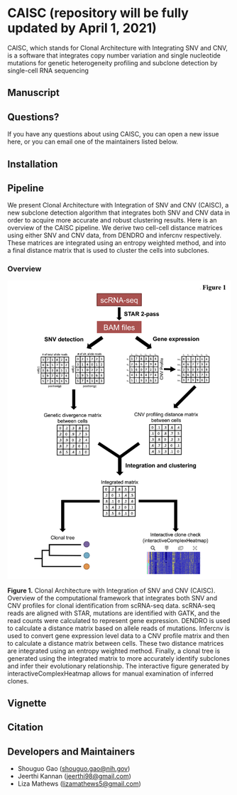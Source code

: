# CAISC (repository will be fully updated by April 1, 2021)
CAISC, which stands for Clonal Architecture with Integrating SNV and CNV, is a software that integrates copy number variation and single nucleotide mutations for genetic heterogeneity profiling and subclone detection by single-cell RNA sequencing 
## Manuscript
## Questions?
If you have any questions about using CAISC, you can open a new issue here, or you can email one of the maintainers listed below. 
## Installation
## Pipeline
We present Clonal Architecture with Integration of SNV and CNV (CAISC), a new subclone detection algorithm that integrates both SNV and CNV data in order to acquire more accurate and robust clustering results. Here is an overview of the CAISC pipeline. We derive two cell-cell distance matrices using either SNV and CNV data, from DENDRO and infercnv respectively. These matrices are integrated using an entropy weighted method, and into a final distance matrix that is used to cluster the cells into subclones.
### Overview
<p align="center">
  <img src='https://raw.githubusercontent.com/lizamathews/CAISC/master/figure1.jpg'>
</p>

**Figure 1.** Clonal Architecture with Integration of SNV and CNV (CAISC). Overview of the computational framework that integrates both SNV and CNV profiles for clonal identification from scRNA-seq data. scRNA-seq reads are aligned with STAR, mutations are identified with GATK, and the read counts were calculated to represent gene expression. DENDRO is used to calculate a distance matrix based on allele reads of mutations. Infercnv is used to convert gene expression level data to a CNV profile matrix and then to calculate a distance matrix between cells. These two distance matrices are integrated using an entropy weighted method. Finally, a clonal tree is generated using the integrated matrix to more accurately identify subclones and infer their evolutionary relationship. The interactive figure generated by interactiveComplexHeatmap allows for manual examination of inferred clones.

## Vignette
## Citation
## Developers and Maintainers
* Shouguo Gao (shouguo.gao@nih.gov)
* Jeerthi Kannan (jeerthi98@gmail.com)
* Liza Mathews (lizamathews5@gmail.com)
